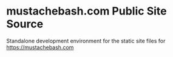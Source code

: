 # mustachebash.com Public Site Source

Standalone development environment for the static site files for https://mustachebash.com
